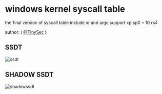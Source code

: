 # windows kernel syscall table
the final version of syscall table include id and argc support xp sp0 ~ 10 rs4

author: ( <a href="https://twitter.com/TinySecEx" target="_blank">@TinySec</a> )

## SSDT
![ssdt](ssdt.png)

## SHADOW SSDT
![shadowssdt](shadowssdt.png)